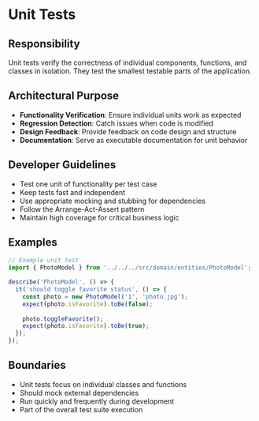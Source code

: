 # Unit Tests

## Responsibility
Unit tests verify the correctness of individual components, functions, and classes in isolation. They test the smallest testable parts of the application.

## Architectural Purpose
- **Functionality Verification**: Ensure individual units work as expected
- **Regression Detection**: Catch issues when code is modified
- **Design Feedback**: Provide feedback on code design and structure
- **Documentation**: Serve as executable documentation for unit behavior

## Developer Guidelines
- Test one unit of functionality per test case
- Keep tests fast and independent
- Use appropriate mocking and stubbing for dependencies
- Follow the Arrange-Act-Assert pattern
- Maintain high coverage for critical business logic

## Examples
```typescript
// Example unit test
import { PhotoModel } from '../../../src/domain/entities/PhotoModel';

describe('PhotoModel', () => {
  it('should toggle favorite status', () => {
    const photo = new PhotoModel('1', 'photo.jpg');
    expect(photo.isFavorite).toBe(false);
    
    photo.toggleFavorite();
    expect(photo.isFavorite).toBe(true);
  });
});
```

## Boundaries
- Unit tests focus on individual classes and functions
- Should mock external dependencies
- Run quickly and frequently during development
- Part of the overall test suite execution